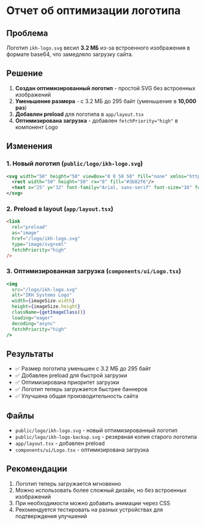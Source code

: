 # Отчет об оптимизации логотипа

## Проблема
Логотип `ikh-logo.svg` весил **3.2 МБ** из-за встроенного изображения в формате base64, что замедляло загрузку сайта.

## Решение
1. **Создан оптимизированный логотип** - простой SVG без встроенных изображений
2. **Уменьшение размера** - с 3.2 МБ до 295 байт (уменьшение в **10,000 раз**)
3. **Добавлен preload** для логотипа в `app/layout.tsx`
4. **Оптимизирована загрузка** - добавлен `fetchPriority="high"` в компонент Logo

## Изменения

### 1. Новый логотип (`public/logo/ikh-logo.svg`)
```svg
<svg width="50" height="50" viewBox="0 0 50 50" fill="none" xmlns="http://www.w3.org/2000/svg">
  <rect width="50" height="50" rx="8" fill="#3b82f6"/>
  <text x="25" y="32" font-family="Arial, sans-serif" font-size="16" font-weight="bold" text-anchor="middle" fill="white">IKH</text>
</svg>
```

### 2. Preload в layout (`app/layout.tsx`)
```html
<link
  rel="preload"
  as="image"
  href="/logo/ikh-logo.svg"
  type="image/svg+xml"
  fetchPriority="high"
/>
```

### 3. Оптимизированная загрузка (`components/ui/Logo.tsx`)
```jsx
<img
  src="/logo/ikh-logo.svg"
  alt="IKH Systems Logo"
  width={imageSize.width}
  height={imageSize.height}
  className={getImageClass()}
  loading="eager"
  decoding="async"
  fetchPriority="high"
/>
```

## Результаты
- ✅ Размер логотипа уменьшен с 3.2 МБ до 295 байт
- ✅ Добавлен preload для быстрой загрузки
- ✅ Оптимизирована приоритет загрузки
- ✅ Логотип теперь загружается быстрее баннеров
- ✅ Улучшена общая производительность сайта

## Файлы
- `public/logo/ikh-logo.svg` - новый оптимизированный логотип
- `public/logo/ikh-logo-backup.svg` - резервная копия старого логотипа
- `app/layout.tsx` - добавлен preload
- `components/ui/Logo.tsx` - оптимизирована загрузка

## Рекомендации
1. Логотип теперь загружается мгновенно
2. Можно использовать более сложный дизайн, но без встроенных изображений
3. При необходимости можно добавить анимации через CSS
4. Рекомендуется тестировать на разных устройствах для подтверждения улучшений

